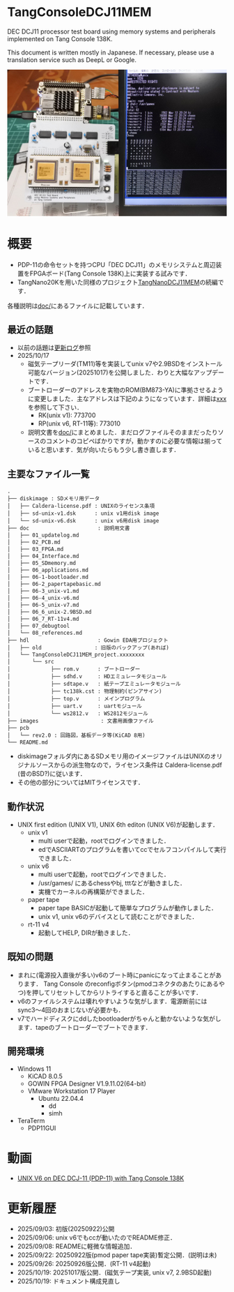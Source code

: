 # TangConsoleDCJ11MEM
DEC DCJ11 processor test board using memory systems and peripherals implemented  on Tang Console 138K.

This document is written mostly in Japanese. If necessary, please use a translation service such as DeepL or Google.

![](images/title.jpg)
# 概要
- PDP-11の命令セットを持つCPU「DEC DCJ11」のメモリシステムと周辺装置をFPGAボード(Tang Console 138K)上に実装する試みです．
- TangNano20Kを用いた同様のプロジェクト[TangNanoDCJ11MEM](https://github.com/ryomuk/TangNanoDCJ11MEM)の続編です．

各種説明は[doc/](./doc/)にあるファイルに記載しています．

## 最近の話題
- 以前の話題は[更新ログ](doc/01_updatelog.md)参照
- 2025/10/17
  - 磁気テープリーダ(TM11)等を実装してunix v7や2.9BSDをインストール可能なバージョン(20251017)を公開しました．わりと大幅なアップデートです．
  - ブートローダーのアドレスを実物のROM(BM873-YA)に準拠させるように変更しました．主なアドレスは下記のようになっています．詳細は[xxx](doc/xxx)を参照して下さい．
    - RK(unix v1): 773700
    - RP(unix v6, RT-11等): 773010
  - 説明文書を[doc/](./doc/)にまとめました．まだログファイルそのままだったりソースのコメントのコピペばかりですが，動かすのに必要な情報は揃っていると思います．気が向いたらもう少し書き直します．

## 主要なファイル一覧
```
.
├── diskimage : SDメモリ用データ
│   ├── Caldera-license.pdf : UNIXのライセンス条項
│   ├── sd-unix-v1.dsk      : unix v1用disk image
│   └── sd-unix-v6.dsk      : unix v6用disk image
├── doc                      : 説明用文書
│   ├── 01_updatelog.md
│   ├── 02_PCB.md
│   ├── 03_FPGA.md
│   ├── 04_Interface.md
│   ├── 05_SDmemory.md
│   ├── 06_applications.md
│   ├── 06-1-bootloader.md
│   ├── 06-2_papertapebasic.md
│   ├── 06-3_unix-v1.md
│   ├── 06-4_unix-v6.md
│   ├── 06-5_unix-v7.md
│   ├── 06_6_unix-2.9BSD.md
│   ├── 06_7_RT-11v4.md
│   ├── 07_debugtool
│   └── 08_references.md
├── hdl                      : Gowin EDA用プロジェクト
│   ├── old                 : 旧版のバックアップ(あれば)
│   └── TangConsoleDCJ11MEM_project.xxxxxxxx
│       └── src
│             ├── rom.v      : ブートローダー
│             ├── sdhd.v     : HDエミュレータモジュール
│             ├── sdtape.v   : 紙テープエミュレータモジュール
│             ├── tc138k.cst : 物理制約(ピンアサイン)
│             ├── top.v      : メインプログラム
│             ├── uart.v     : uartモジュール
│             └── ws2812.v   : WS2812モジュール
├── images                    : 文書用画像ファイル
├── pcb
│   └── rev2.0 : 回路図，基板データ等(KiCAD 8用)
└── README.md
```
- diskimageフォルダ内にあるSDメモリ用のイメージファイルはUNIXのオリジナルソースからの派生物なので，ライセンス条件は Caldera-license.pdf (昔のBSD?)に従います．
- その他の部分についてはMITライセンスです．

## 動作状況
- UNIX first edition (UNIX V1), UNIX 6th editon (UNIX V6)が起動します．
  - unix v1
    - multi userで起動，rootでログインできました．
    - edでASCIIARTのプログラムを書いてccでセルフコンパイルして実行できました．
  - unix v6
    - multi userで起動，rootでログインできました．
    - /usr/games/ にあるchessやbj, tttなどが動きました．
    - 実機でカーネルの再構築ができました．
  - paper tape
    - paper tape BASICが起動して簡単なプログラムが動作しました．
    - unix v1, unix v6のデバイスとして読むことができました．
  - rt-11 v4
    - 起動してHELP, DIRが動きました．

## 既知の問題
- まれに(電源投入直後が多い)v6のブート時にpanicになって止まることがあります．
Tang Console のreconfigボタン(pmodコネクタのあたりにあるやつ)を押してリセットしてからリトライすると直ることが多いです．
- v6のファイルシステムは壊れやすいような気がします．電源断前にはsync3〜4回のおまじないが必要かも．
- v7でハードディスクにddしたbootloaderがちゃんと動かないような気がします．tapeのブートローダーでブートできます．

## 開発環境
- Windows 11
  - KiCAD 8.0.5
  - GOWIN FPGA Designer V1.9.11.02(64-bit)
  - VMware Workstation 17 Player
    - Ubuntu 22.04.4
      - dd
      - simh
- TeraTerm
  - PDP11GUI

# 動画
- [UNIX V6 on DEC DCJ-11 (PDP-11) with Tang Console 138K](https://www.youtube.com/watch?v=6rK0t8tJp9Y)

# 更新履歴
- 2025/09/03: 初版(20250922)公開
- 2025/09/06: unix v6でもccが動いたのでREADME修正．
- 2025/09/08: READMEに軽微な情報追加．
- 2025/09/22: 20250922版(pmod paper tape実装)暫定公開．(説明は未)
- 2025/09/26: 20250926版公開．(RT-11 v4起動)
- 2025/10/19: 20251017版公開．(磁気テープ実装, unix v7, 2.9BSD起動)
- 2025/10/19: ドキュメント構成見直し
